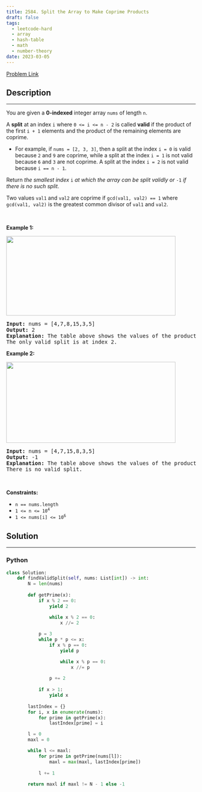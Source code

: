 ```yaml
---
title: 2584. Split the Array to Make Coprime Products
draft: false
tags: 
  - leetcode-hard
  - array
  - hash-table
  - math
  - number-theory
date: 2023-03-05
---
```


[Problem Link](https://leetcode.com/problems/split-the-array-to-make-coprime-products/)

## Description

---
<p>You are given a <strong>0-indexed</strong> integer array <code>nums</code> of length <code>n</code>.</p>

<p>A <strong>split</strong> at an index <code>i</code> where <code>0 &lt;= i &lt;= n - 2</code> is called <strong>valid</strong> if the product of the first <code>i + 1</code> elements and the product of the remaining elements are coprime.</p>

<ul>
	<li>For example, if <code>nums = [2, 3, 3]</code>, then a split at the index <code>i = 0</code> is valid because <code>2</code> and <code>9</code> are coprime, while a split at the index <code>i = 1</code> is not valid because <code>6</code> and <code>3</code> are not coprime. A split at the index <code>i = 2</code> is not valid because <code>i == n - 1</code>.</li>
</ul>

<p>Return <em>the smallest index </em><code>i</code><em> at which the array can be split validly or </em><code>-1</code><em> if there is no such split</em>.</p>

<p>Two values <code>val1</code> and <code>val2</code> are coprime if <code>gcd(val1, val2) == 1</code> where <code>gcd(val1, val2)</code> is the greatest common divisor of <code>val1</code> and <code>val2</code>.</p>

<p>&nbsp;</p>
<p><strong>Example 1:</strong></p>
<img alt="" src="https://assets.leetcode.com/uploads/2022/12/14/second.PNG" style="width: 450px; height: 211px;" />
<pre>
<strong>Input:</strong> nums = [4,7,8,15,3,5]
<strong>Output:</strong> 2
<strong>Explanation:</strong> The table above shows the values of the product of the first i + 1 elements, the remaining elements, and their gcd at each index i.
The only valid split is at index 2.
</pre>

<p><strong>Example 2:</strong></p>
<img alt="" src="https://assets.leetcode.com/uploads/2022/12/14/capture.PNG" style="width: 450px; height: 215px;" />
<pre>
<strong>Input:</strong> nums = [4,7,15,8,3,5]
<strong>Output:</strong> -1
<strong>Explanation:</strong> The table above shows the values of the product of the first i + 1 elements, the remaining elements, and their gcd at each index i.
There is no valid split.
</pre>

<p>&nbsp;</p>
<p><strong>Constraints:</strong></p>

<ul>
	<li><code>n == nums.length</code></li>
	<li><code>1 &lt;= n &lt;= 10<sup>4</sup></code></li>
	<li><code>1 &lt;= nums[i] &lt;= 10<sup>6</sup></code></li>
</ul>


## Solution

---
### Python
``` py title='split-the-array-to-make-coprime-products'
class Solution:
    def findValidSplit(self, nums: List[int]) -> int:
        N = len(nums)
        
        def getPrime(x):
            if x % 2 == 0:
                yield 2

                while x % 2 == 0:
                    x //= 2
            
            p = 3
            while p * p <= x:
                if x % p == 0:
                    yield p

                    while x % p == 0:
                        x //= p
                
                p += 2
            
            if x > 1:
                yield x
        
        lastIndex = {}
        for i, x in enumerate(nums):
            for prime in getPrime(x):
                lastIndex[prime] = i

        l = 0
        maxl = 0

        while l <= maxl:
            for prime in getPrime(nums[l]):
                maxl = max(maxl, lastIndex[prime])
            
            l += 1
        
        return maxl if maxl != N - 1 else -1
                
```

